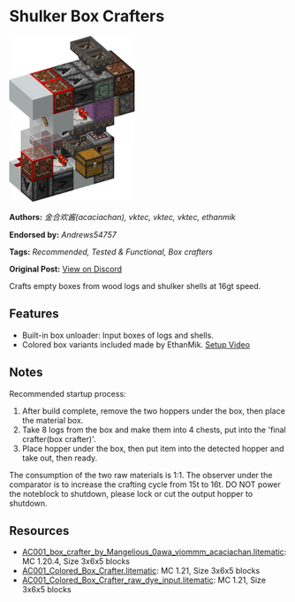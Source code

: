 # Shulker Box Crafters
<img alt="area_render.png" src="images/area_render.png?raw=1" height="300px">

**Authors:** *金合欢酱(acaciachan), vktec, vktec, vktec, ethanmik*

**Endorsed by:** *Andrews54757*

**Tags:** *Recommended, Tested & Functional, Box crafters*

**Original Post:** [View on Discord](https://discord.com/channels/1375556143186837695/1388179420988178433)

Crafts empty boxes from wood logs and shulker shells at 16gt speed.

## Features
- Built-in box unloader: Input boxes of logs and shells.
- Colored box variants included made by EthanMik. [Setup Video](https://youtu.be/llxf7ab16gw)

## Notes
Recommended startup process:
1. After build complete, remove the two hoppers under the box, then place the material box.
2. Take 8 logs from the box and make them into 4 chests, put into the 'final crafter(box crafter)'.
3. Place hopper under the box, then put item into the detected hopper and take out, then ready.

The consumption of the two raw materials is 1:1. The observer under the comparator is to increase the crafting cycle from 15t to 16t. DO NOT power the noteblock to shutdown, please lock or cut the output hopper to shutdown.

## Resources
- [AC001_box_crafter_by_Mangelious_0awa_viommm_acaciachan.litematic](attachments/AC001_box_crafter_by_Mangelious_0awa_viommm_acaciachan.litematic): MC 1.20.4, Size 3x6x5 blocks
- [AC001_Colored_Box_Crafter.litematic](attachments/AC001_Colored_Box_Crafter.litematic): MC 1.21, Size 3x6x5 blocks
- [AC001_Colored_Box_Crafter_raw_dye_input.litematic](attachments/AC001_Colored_Box_Crafter_raw_dye_input.litematic): MC 1.21, Size 3x6x5 blocks
